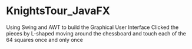 # KnightsTour_JavaFX
Using Swing and AWT to build the Graphical User Interface
Clicked the pieces by L-shaped moving around the chessboard and touch each of the 64 squares once and only once
